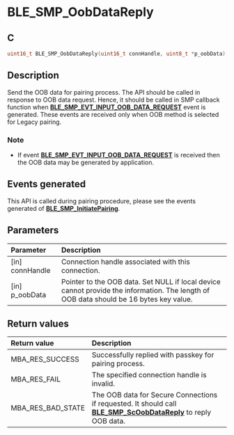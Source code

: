 # BLE_SMP_OobDataReply

## C

```c
uint16_t BLE_SMP_OobDataReply(uint16_t connHandle, uint8_t *p_oobData);
```

## Description

Send the OOB data for pairing process. The API should be called in response to OOB data request.
Hence, it should be called in SMP callback function when **[BLE_SMP_EVT_INPUT_OOB_DATA_REQUEST](GUID-DA3C91C3-3ACA-4850-B469-FDF748DD2D87.md)** event is generated.
These events are received only when OOB method is selected for Legacy pairing.

### Note

- If event **[BLE_SMP_EVT_INPUT_OOB_DATA_REQUEST](GUID-DA3C91C3-3ACA-4850-B469-FDF748DD2D87.md)** is received then the OOB data may be generated by application.

## Events generated

This API is called during pairing procedure, please see the events generated of **[BLE_SMP_InitiatePairing](GUID-8F2CEAE0-3C28-4A9B-8A69-166F2E5F2B67.md)**.

## Parameters

|Parameter|Description|
|:---|:---|
|\[in\] connHandle|Connection handle associated with this connection.|
|\[in\] p_oobData|Pointer to the OOB data. Set NULL if local device cannot provide the information. The length of OOB data should be 16 bytes key value.|

## Return values

|Return value|Description|
|:---|:---|
MBA_RES_SUCCESS|Successfully replied with passkey for pairing process.|
MBA_RES_FAIL|The specified connection handle is invalid.|
MBA_RES_BAD_STATE|The OOB data for Secure Connections if requested. It should call **[BLE_SMP_ScOobDataReply](GUID-869D5D0C-8A8A-4522-8581-AC361E6EED50.md)** to reply OOB data.|

